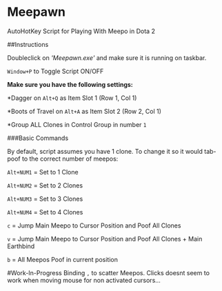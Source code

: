 # Meepawn
AutoHotKey Script for Playing With Meepo in Dota 2

##Instructions

Doubleclick on *'Meepawn.exe'* and make sure it is running on taskbar.

`Window+P` to Toggle Script ON/OFF

**Make sure you have the following settings:**

*Dagger on `Alt+Q` as Item Slot 1 (Row 1, Col 1)

*Boots of Travel on `Alt+A` as Item Slot 2 (Row 2, Col 1)

*Group ALL Clones in Control Group in number `1`

###Basic Commands

By default, script assumes you have 1 clone. To change it so it would tab-poof to the correct number of meepos:


`Alt+NUM1` = Set to 1 Clone

`Alt+NUM2` = Set to 2 Clones

`Alt+NUM3` = Set to 3 Clones

`Alt+NUM4` = Set to 4 Clones


`c` = Jump Main Meepo to Cursor Position and Poof All Clones

`v` = Jump Main Meepo to Cursor Position and Poof All Clones + Main Earthbind

`b` = All Meepos Poof in current position

#Work-In-Progress
Binding `,` to scatter Meepos. Clicks doesnt seem to work when moving mouse for non activated cursors...
